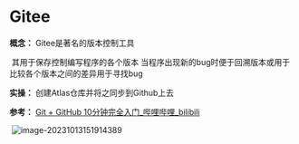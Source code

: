 # Gitee

**概念：**	Gitee是著名的版本控制工具

​				其用于保存控制编写程序的各个版本	当程序出现新的bug时便于回溯版本或用于比较各个版本之间的差异用于寻找bug

**实操：**	创建Atlas仓库并将之同步到Github上去



**参考：**	[Git + GitHub 10分钟完全入门_哔哩哔哩_bilibili](https://www.bilibili.com/video/BV1KD4y1S7FL/?spm_id_from=333.880.my_history.page.click&vd_source=e68413ee6f7a7b0a120138c50e83ea1e)

​				![image-20231013151914389](C:\Users\Hollow\AppData\Roaming\Typora\typora-user-images\image-20231013151914389.png)

